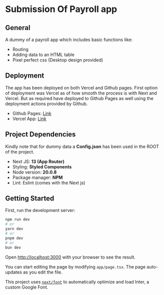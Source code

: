 # Submission Of Payroll app
## General
A dummy of a payroll app which includes basic functions like:
- Routing
- Adding data to an HTML table
- Pixel perfect css (Desktop design provided)


## Deployment

The app has been deployed on both Vercel and Github pages.
First option of deployment was Vercel as of how smooth the process is with Next and Vercel.
But as required have deployed to Github Pages as well using the deployment actions provided by Github.

- Github Pages: [Link](https://vishseen.github.io/next-payroll/)
- Vercel App: [Link](https://next-payroll.vercel.app/)


## Project Dependencies
Kindly note that for dummy data a **Config.json** has been used in the ROOT of the project.
- Next JS: **13 (App Router)**
- Styling: **Styled Components**
- Node version: **20.0.8**
- Package manager: **NPM**
- Lint: Eslint (comes with the Next js)


## Getting Started

First, run the development server:

```bash
npm run dev
# or
yarn dev
# or
pnpm dev
# or
bun dev
```

Open [http://localhost:3000](http://localhost:3000) with your browser to see the result.

You can start editing the page by modifying `app/page.tsx`. The page auto-updates as you edit the file.

This project uses [`next/font`](https://nextjs.org/docs/basic-features/font-optimization) to automatically optimize and load Inter, a custom Google Font.
